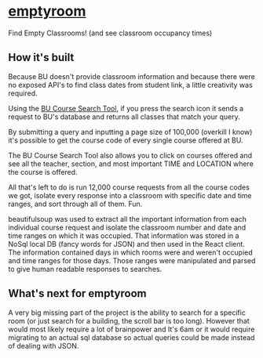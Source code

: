 # [emptyroom](https://emptyroom.vercel.app/)

Find Empty Classrooms! (and see classroom occupancy times)

## How it's built

Because BU doesn't provide classroom information and because there were no exposed API's to find class dates from student link, a little creativity was required. 

Using the [BU Course Search Tool](https://www.bu.edu/phpbin/course-search/), if you press the search icon it sends a request to BU's database and returns all classes that match your query. 

By submitting a query and inputting a page size of 100,000 (overkill I know) it's possible to get the course code of every single course offered at BU. 

The BU Course Search Tool also allows you to click on courses offered and see all the teacher, section, and most important TIME and LOCATION where the course is offered. 

All that's left to do is run 12,000 course requests from all the course codes we got, isolate every response into a classroom with specific date and time ranges, and sort through all of them. Fun. 

beautifulsoup was used to extract all the important information from each individual course request and isolate the classroom number and date and time ranges on which it was occupied. That information was stored in a NoSql local DB (fancy words for JSON) and then used in the React client. The information contained days in which rooms were and weren't occupied and time ranges for those days. Those ranges were manipulated and parsed to give human readable responses to searches. 

## What's next for emptyroom

A very big missing part of the project is the ability to search for a specific room (or just search for a building, the scroll bar is too long). However that would most likely require a lot of brainpower and It's 6am or it would require migrating to an actual sql database so actual queries could be made instead of dealing with JSON. 
